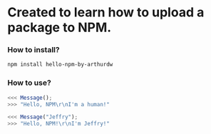 # Created to learn how to upload a package to NPM.
### How to install?
```bash
npm install hello-npm-by-arthurdw
```

### How to use?
```javascript 
<<< Message();
>>> "Hello, NPM\r\nI'm a human!"
``` 
```javascript 
<<< Message("Jeffry");
>>> "Hello, NPM!\r\nI'm Jeffry!"
```